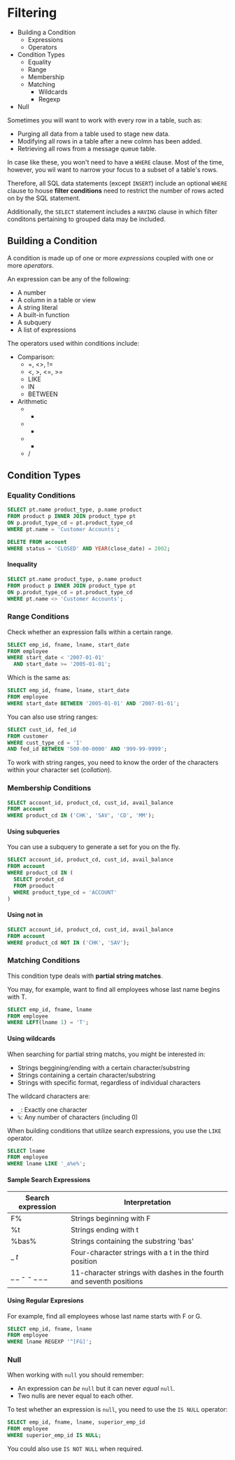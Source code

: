 # Filtering

* Building a Condition
  * Expressions
  * Operators
* Condition Types
  * Equality
  * Range
  * Membership
  * Matching
    * Wildcards
    * Regexp
* Null

Sometimes you will want to work with every row in a table, such as:

* Purging all data from a table used to stage new data.
* Modifying all rows in a table after a new colmn has been added.
* Retrieving all rows from a message queue table.

In case like these, you won't need to have a `WHERE` clause. Most of the time, however, you wil want to narrow your focus to a subset of a table's rows.

Therefore, all SQL data statements (except `INSERT`) include an optional `WHERE` clause to house __filter conditions__ need to restrict the number of rows acted on by the SQL statement.

Additionally, the `SELECT` statement includes a `HAVING` clause in which filter conditons pertaining to grouped data may be included.

## Building a Condition

A condition is made up of one or more _expressions_ coupled with one or more _operators_.

An expression can be any of the following:

* A number
* A column in a table or view
* A string literal
* A built-in function
* A subquery
* A list of expressions

The operators used within conditions include:

* Comparison:
  * =, <>, !=
  * <, >, <=, >=
  * LIKE
  * IN
  * BETWEEN
* Arithmetic
  * +
  * -
  * *
  * /

## Condition Types

### Equality Conditions

```sql
SELECT pt.name product_type, p.name product
FROM product p INNER JOIN product_type pt
ON p.produt_type_cd = pt.product_type_cd
WHERE pt.name = 'Customer Accounts';
```

```sql
DELETE FROM account
WHERE status = 'CLOSED' AND YEAR(close_date) = 2002;
```

#### Inequality

```sql
SELECT pt.name product_type, p.name product
FROM product p INNER JOIN product_type pt
ON p.produt_type_cd = pt.product_type_cd
WHERE pt.name <> 'Customer Accounts';
```

### Range Conditions

Check whether an expression falls within a certain range.

```sql
SELECT emp_id, fname, lname, start_date
FROM employee
WHERE start_date < '2007-01-01'
  AND start_date >= '2005-01-01';
```

Which is the same as:

```sql
SELECT emp_id, fname, lname, start_date
FROM employee
WHERE start_date BETWEEN '2005-01-01' AND '2007-01-01';
```

You can also use string ranges:

```sql
SELECT cust_id, fed_id
FROM customer
WHERE cust_type_cd = 'I'
AND fed_id BETWEEN '500-00-0000' AND '999-99-9999';
```

To work with string ranges, you need to know the order of the characters within your character set (_collation_).

### Membership Conditions

```sql
SELECT account_id, product_cd, cust_id, avail_balance
FROM account
WHERE product_cd IN ('CHK', 'SAV', 'CD', 'MM');
```

#### Using subqueries

You can use a subquery to generate a set for you on the fly.

```sql
SELECT account_id, product_cd, cust_id, avail_balance
FROM account
WHERE product_cd IN (
  SELECT produt_cd
  FROM prooduct
  WHERE product_type_cd = 'ACCOUNT'
)
```

#### Using not in

```sql
SELECT account_id, product_cd, cust_id, avail_balance
FROM account
WHERE product_cd NOT IN ('CHK', 'SAV');
```

### Matching Conditions

This condition type deals with __partial string matches__.

You may, for example, want to find all employees whose last name begins with T.

```sql
SELECT emp_id, fname, lname
FROM employee
WHERE LEFT(lname 1) = 'T';
```

#### Using wildcards

When searching for partial string matchs, you might be interested in:

* Strings beggining/ending with a certain character/substring
* Strings containing a certain character/substring
* Strings with specific format, regardless of individual characters

The wildcard characters are:

* `_`: Exactly one character
* `%`: Any number of characters (including 0)

When building conditions that utilize search expressions, you use the `LIKE` operator.

```sql
SELECT lname
FROM employee
WHERE lname LIKE '_a%e%';
```

#### Sample Search Expressions

| Search expression | Interpretation |
| ----------------- | -------------- |
| F% | Strings beginning with F |
| %t | Strings ending with t |
| %bas% | Strings containing the substring 'bas' |
| _ _t_ | Four-character strings with a t in the third position |
| _ _ _-_ _-_ _ _ _ | 11-character strings with dashes in the fourth and seventh positions |

#### Using Regular Expresions

For example, find all employees whose last name starts with F or G.

```sql
SELECT emp_id, fname, lname
FROM employee
WHERE lname REGEXP '^[FG]';
```

### Null

When working with `null` you should remember:

* An expression can _be_ `null` but it can never _equal_ `null`.
* Two nulls are never equal to each other.

To test whether an expression is `null`, you need to use the `IS NULL` operator:

```sql
SELECT emp_id, fname, lname, superior_emp_id
FROM employee
WHERE superior_emp_id IS NULL;
```

You could also use `IS NOT NULL` when required.